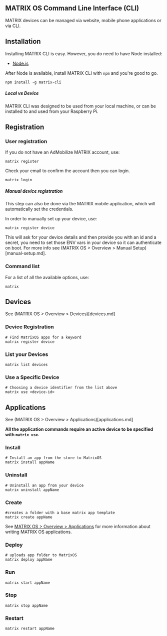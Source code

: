 ## MATRIX OS Command Line Interface (CLI)

MATRIX devices can be managed via website, mobile phone applications or via CLI.

## Installation
Installing MATRIX CLI is easy. However, you do need to have Node installed:

* [Node.js](https://nodejs.org/en/)

After Node is available, install MATRIX CLI with `npm` and you're good to go.

```
npm install -g matrix-cli
```

##### Local vs Device
MATRIX CLI was designed to be used from your local machine, or can be installed to and used from your Raspberry Pi.

## Registration

### User registration
If you do not have an AdMobilize MATRIX account, use:
```
matrix register
```
Check your email to confirm the account then you can login.

```
matrix login
```

##### Manual device registration
This step can also be done via the MATRIX mobile application, which will automatically set the credentials.

In order to manually set up your device, use:
```
matrix register device
```

This will ask for your device details and then provide you with an id and a secret, you need to set those ENV vars in your device so it can authenticate on boot. For more info see (MATRIX OS > Overview > Manual Setup)[manual-setup.md].

### Command list
For a list of all the available options, use:
```
matrix
```

## Devices
See (MATRIX OS > Overview > Devices)[devices.md]

### Device Registration
```
# Find MatrixOS apps for a keyword
matrix register device
```

### List your Devices
```
matrix list devices
```

### Use a Specific Device
```
# Choosing a device identifier from the list above
matrix use <device-id>
```

## Applications
See (MATRIX OS > Overview > Applications)[applications.md]

**All the application commands require an active device to be specified with `matrix use`.**

### Install

```
# Install an app from the store to MatrixOS
matrix install appName
```

### Uninstall
```
# Uninstall an app from your device
matrix uninstall appName
```

### Create
```
#creates a folder with a base matrix app template
matrix create appName
```
See [MATRIX OS > Overview > Applications](applications.md) for more information about writing MATRIX OS applications.

### Deploy
```
# uploads app folder to MatrixOS
matrix deploy appName
```
### Run
```
matrix start appName
```

### Stop
```
matrix stop appName
```

### Restart
```
matrix restart appName
```
